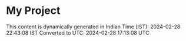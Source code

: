 # My Project

This content is dynamically generated in Indian Time (IST): 2024-02-28 22:43:08 IST
Converted to UTC: 2024-02-28 17:13:08 UTC
